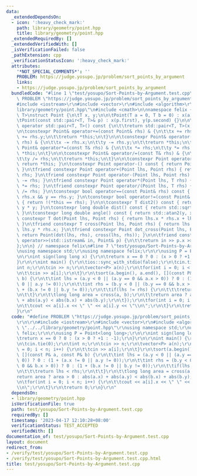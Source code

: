 ```yaml
---
data:
  _extendedDependsOn:
  - icon: ':heavy_check_mark:'
    path: library/geometry/point.hpp
    title: library/geometry/point.hpp
  _extendedRequiredBy: []
  _extendedVerifiedWith: []
  _isVerificationFailed: false
  _pathExtension: cpp
  _verificationStatusIcon: ':heavy_check_mark:'
  attributes:
    '*NOT_SPECIAL_COMMENTS*': ''
    PROBLEM: https://judge.yosupo.jp/problem/sort_points_by_argument
    links:
    - https://judge.yosupo.jp/problem/sort_points_by_argument
  bundledCode: "#line 1 \"test/yosupo/Sort-Points-by-Argument.test.cpp\"\n#define\
    \ PROBLEM \"https://judge.yosupo.jp/problem/sort_points_by_argument\"\r\n\r\n\
    #include <iostream>\r\n#include <vector>\r\n#include <algorithm>\r\n#line 3 \"\
    library/geometry/point.hpp\"\n#include <cmath>\n\nnamespace felix {\n\ntemplate<class\
    \ T>\nstruct Point {\n\tT x, y;\n\n\tPoint(T a = 0, T b = 0) : x(a), y(b) {}\n\
    \tPoint(const std::pair<T, T>& p) : x(p.first), y(p.second) {}\n\n\texplicit constexpr\
    \ operator std::pair<T, T>() const {\n\t\treturn std::pair<T, T>(x, y);\n\t}\n\
    \n\tconstexpr Point& operator+=(const Point& rhs) & {\n\t\tx += rhs.x;\n\t\ty\
    \ += rhs.y;\n\t\treturn *this;\n\t}\n\n\tconstexpr Point& operator-=(const Point&\
    \ rhs) & {\n\t\tx -= rhs.x;\n\t\ty -= rhs.y;\n\t\treturn *this;\n\t}\n\n\tconstexpr\
    \ Point& operator*=(const T& rhs) & {\n\t\tx *= rhs;\n\t\ty *= rhs;\n\t\treturn\
    \ *this;\n\t}\n\n\tconstexpr Point& operator/=(const T& rhs) & {\n\t\tx /= rhs;\n\
    \t\ty /= rhs;\n\t\treturn *this;\n\t}\n\n\tconstexpr Point operator+() const {\
    \ return *this; }\n\tconstexpr Point operator-() const { return Point(-x, -y);\
    \ }\n\tfriend constexpr Point operator+(Point lhs, Point rhs) { return lhs +=\
    \ rhs; }\n\tfriend constexpr Point operator-(Point lhs, Point rhs) { return lhs\
    \ -= rhs; }\n\tfriend constexpr Point operator*(Point lhs, T rhs) { return lhs\
    \ *= rhs; }\n\tfriend constexpr Point operator/(Point lhs, T rhs) { return lhs\
    \ /= rhs; }\n\tconstexpr bool operator==(const Point& rhs) const { return x ==\
    \ rhs.x && y == rhs.y; }\n\tconstexpr bool operator!=(const Point& rhs) const\
    \ { return !(*this == rhs); }\n\n\tconstexpr T dist2() const { return x * x +\
    \ y * y; }\n\tconstexpr long double dist() const { return std::sqrt(dist2());\
    \ }\n\tconstexpr long double angle() const { return std::atan2(y, x); }\n\tfriend\
    \ constexpr T dot(Point lhs, Point rhs) { return lhs.x * rhs.x + lhs.y * rhs.y;\
    \ }\n\tfriend constexpr T cross(Point lhs, Point rhs) { return lhs.x * rhs.y -\
    \ lhs.y * rhs.x; }\n\tfriend constexpr Point dot_cross(Point lhs, Point rhs) {\
    \ return Point(dot(lhs, rhs), cross(lhs, rhs)); }\n\n\tfriend constexpr std::istream&\
    \ operator>>(std::istream& in, Point& p) {\n\t\treturn in >> p.x >> p.y;\n\t}\n\
    };\n\n} // namespace felix\n#line 7 \"test/yosupo/Sort-Points-by-Argument.test.cpp\"\
    \nusing namespace std;\r\nusing namespace felix;\r\n\r\nusing P = Point<long long>;\r\
    \n\r\nint sign(long long x) {\r\n\treturn x == 0 ? 0 : (x > 0 ? +1 : -1);\r\n\
    }\r\n\r\nint main() {\r\n\tios::sync_with_stdio(false);\r\n\tcin.tie(0);\r\n\t\
    int n;\r\n\tcin >> n;\r\n\tvector<P> a(n);\r\n\tfor(int i = 0; i < n; i++) {\r\
    \n\t\tcin >> a[i];\r\n\t}\r\n\tsort(a.begin(), a.end(), [](const P& a, const P&\
    \ b) {\r\n\t\tint lhs = (a.y < 0 || (a.y == 0 && a.x > 0)) ? 0 : (1 + (a.x !=\
    \ 0 || a.y != 0));\r\n\t\tint rhs = (b.y < 0 || (b.y == 0 && b.x > 0)) ? 0 : (1\
    \ + (b.x != 0 || b.y != 0));\r\n\t\tif(lhs != rhs) {\r\n\t\t\treturn lhs < rhs;\r\
    \n\t\t}\r\n\t\tlong long area = cross(a, b);\r\n\t\treturn area ? area > 0 : abs(a.x)\
    \ + abs(a.y) < abs(b.x) + abs(b.y);\r\n\t});\r\n\tfor(int i = 0; i < n; i++) {\r\
    \n\t\tcout << a[i].x << \" \" << a[i].y << \"\\n\";\r\n\t}\r\n\treturn 0;\r\n\
    }\r\n"
  code: "#define PROBLEM \"https://judge.yosupo.jp/problem/sort_points_by_argument\"\
    \r\n\r\n#include <iostream>\r\n#include <vector>\r\n#include <algorithm>\r\n#include\
    \ \"../../library/geometry/point.hpp\"\r\nusing namespace std;\r\nusing namespace\
    \ felix;\r\n\r\nusing P = Point<long long>;\r\n\r\nint sign(long long x) {\r\n\
    \treturn x == 0 ? 0 : (x > 0 ? +1 : -1);\r\n}\r\n\r\nint main() {\r\n\tios::sync_with_stdio(false);\r\
    \n\tcin.tie(0);\r\n\tint n;\r\n\tcin >> n;\r\n\tvector<P> a(n);\r\n\tfor(int i\
    \ = 0; i < n; i++) {\r\n\t\tcin >> a[i];\r\n\t}\r\n\tsort(a.begin(), a.end(),\
    \ [](const P& a, const P& b) {\r\n\t\tint lhs = (a.y < 0 || (a.y == 0 && a.x >\
    \ 0)) ? 0 : (1 + (a.x != 0 || a.y != 0));\r\n\t\tint rhs = (b.y < 0 || (b.y ==\
    \ 0 && b.x > 0)) ? 0 : (1 + (b.x != 0 || b.y != 0));\r\n\t\tif(lhs != rhs) {\r\
    \n\t\t\treturn lhs < rhs;\r\n\t\t}\r\n\t\tlong long area = cross(a, b);\r\n\t\t\
    return area ? area > 0 : abs(a.x) + abs(a.y) < abs(b.x) + abs(b.y);\r\n\t});\r\
    \n\tfor(int i = 0; i < n; i++) {\r\n\t\tcout << a[i].x << \" \" << a[i].y << \"\
    \\n\";\r\n\t}\r\n\treturn 0;\r\n}\r\n"
  dependsOn:
  - library/geometry/point.hpp
  isVerificationFile: true
  path: test/yosupo/Sort-Points-by-Argument.test.cpp
  requiredBy: []
  timestamp: '2023-04-17 12:10:28+08:00'
  verificationStatus: TEST_ACCEPTED
  verifiedWith: []
documentation_of: test/yosupo/Sort-Points-by-Argument.test.cpp
layout: document
redirect_from:
- /verify/test/yosupo/Sort-Points-by-Argument.test.cpp
- /verify/test/yosupo/Sort-Points-by-Argument.test.cpp.html
title: test/yosupo/Sort-Points-by-Argument.test.cpp
---
```

